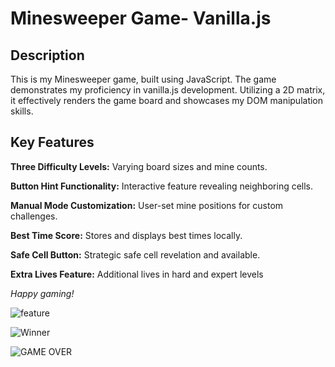 # Minesweeper Game- Vanilla.js



## Description ##
This is my Minesweeper game, built using JavaScript. The game demonstrates my proficiency in vanilla.js development. Utilizing a 2D matrix, it effectively renders the game board and showcases my DOM manipulation skills.

## Key Features ##
**Three Difficulty Levels:** Varying board sizes and mine counts.

**Button Hint Functionality:** Interactive feature revealing neighboring cells.

**Manual Mode Customization:** User-set mine positions for custom challenges.

**Best Time Score:** Stores and displays best times locally.

**Safe Cell Button:** Strategic safe cell revelation and available.

**Extra Lives Feature:** Additional lives in hard and expert levels

*Happy gaming!*


![feature](gif-file/chrome_Z51rFWt72e.gif)

![Winner](Img/Screenshot_2023-08-05_211720.png)

![GAME OVER](gif-file/chrome_Z51rFWt72e.gif)
